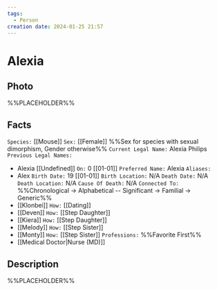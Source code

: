```yaml
---
tags:
  - Person
creation date: 2024-01-25 21:57
---
```

# Alexia

## Photo

%%PLACEHOLDER%%

## Facts

`Species:` [[Mouse]]
`Sex:` [[Female]] %%Sex for species with sexual dimorphism, Gender otherwise%%
`Current Legal Name:` Alexia Philips
`Previous Legal Names:`
- Alexia [[Undefined]] `On:` 0 [[01-01]]
`Preferred Name:` Alexia
`Aliases:`
- Alex
`Birth Date:` 19 [[01-01]]
`Birth Location:` N/A
`Death Date:` N/A
`Death Location:` N/A
`Cause Of Death:` N/A
`Connected To:` %%Chronological -> Alphabetical -- Significant -> Familial -> Generic%%
- [[Klonbei]] `How:` [[Dating]]
- [[Deven]] `How:` [[Step Daughter]]
- [[Kiera]] `How:` [[Step Daughter]]
- [[Melody]] `How:` [[Step Sister]]
- [[Monty]] `How:` [[Step Sister]]
`Professions:` %%Favorite First%%
- [[Medical Doctor|Nurse (MD)]]

## Description

%%PLACEHOLDER%%
